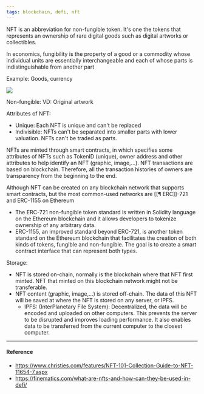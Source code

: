 ```yaml
---
tags: blockchain, defi, nft
---
```


NFT is an abbreviation for non-fungible token. It's one the tokens that
represents an ownership of rare digital goods such as digital artworks or
collectibles.

In economics, fungibility is the property of a good or a commodity whose
individual units are essentially interchangeable and each of whose parts is
indistinguishable from another part

Example: Goods, currency

![](https://finematics.com/wp-content/uploads/2020/09/nfts-fungibility-2048x1122.png)

Non-fungible: VD: Original artwork

Attributes of NFT:

- Unique: Each NFT is unique and can't be replaced
- Indivisible: NFTs can't be separated into smaller parts with lower valuation.
  NFTs can't be traded as parts.

NFTs are minted through smart contracts, in which specifies some attributes of
NFTs such as TokenID (unique), owner address and other attributes to help
identify an NFT (graphic, image,...). NFT transactions are based on blockchain.
Therefore, all the transaction histories of owners are transparency from the
beginning to the end.

Although NFT can be created on any blockchain network that supports smart
contracts, but the most common-used networks are [[¶ ERC]]-721 and ERC-1155 on
Ethereum

- The ERC-721 non-fungible token standard is written in Solidity language on the
  Ethereum blockchain and it allows developers to tokenize ownership of any
  arbitrary data.
- ERC-1155, an improved standard beyond ERC-721, is another token standard on
  the Ethereum blockchain that facilitates the creation of both kinds of tokens,
  fungible and non-fungible. The goal is to create a smart contract interface
  that can represent both types.

Storage:

- NFT is stored on-chain, normally is the blockchain where that NFT first
  minted. NFT that minted on this blockchain network might not be transferable.
- NFT content (graphic, image,...) is stored off-chain. The data of this NFT
  will be saved at where the NFT is stored on any server, or IPFS.
  - IPFS: (InterPlanetary File System): Decentralized, the data will be encoded
    and uploaded on other computers. This prevents the server to be disrupted
    and improves loading performance. It also enables data to be transferred
    from the current computer to the closest computer.

---

#### Reference

- https://www.christies.com/features/NFT-101-Collection-Guide-to-NFT-11654-7.aspx
- https://finematics.com/what-are-nfts-and-how-can-they-be-used-in-defi/
